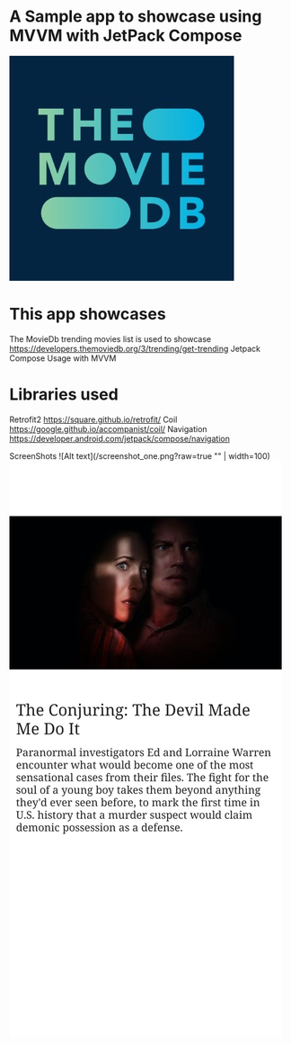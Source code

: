 #  A Sample app to showcase using MVVM with JetPack Compose 

![Alt text](/moviedb.jpeg?raw=true "")

# This app showcases

The MovieDb trending movies list is used to showcase  https://developers.themoviedb.org/3/trending/get-trending
Jetpack Compose Usage with MVVM 

# Libraries used
                                   
Retrofit2 https://square.github.io/retrofit/
Coil https://google.github.io/accompanist/coil/
Navigation https://developer.android.com/jetpack/compose/navigation

ScreenShots
![Alt text](/screenshot_one.png?raw=true "" | width=100)  
![Alt text](/screenshot_two.png?raw=true "")  
